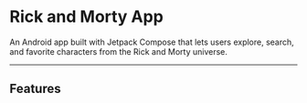 # Rick and Morty App

An Android app built with Jetpack Compose that lets users explore, search, and favorite characters from the Rick and Morty universe. 

***
## Features
